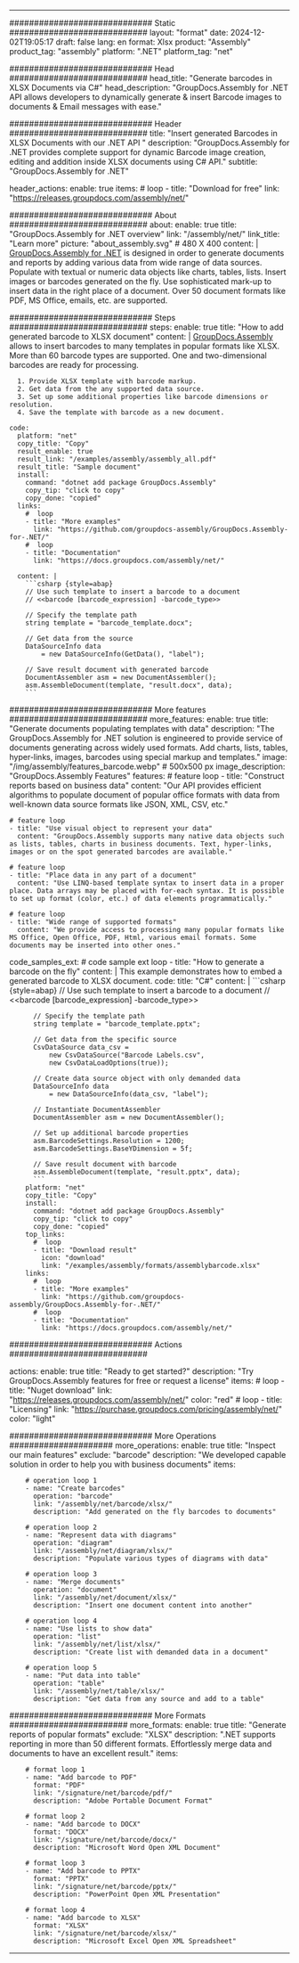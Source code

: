 



---
############################# Static ############################
layout: "format"
date:  2024-12-02T19:05:17
draft: false
lang: en
format: Xlsx
product: "Assembly"
product_tag: "assembly"
platform: ".NET"
platform_tag: "net"

############################# Head ############################
head_title: "Generate barcodes in XLSX Documents via C#"
head_description: "GroupDocs.Assembly for .NET API allows developers to dynamically generate & insert Barcode images to documents & Email messages with ease."

############################# Header ############################
title: "Insert generated Barcodes in XLSX Documents with our .NET API " 
description: "GroupDocs.Assembly for .NET provides complete support for dynamic Barcode image creation, editing and addition inside XLSX documents using C# API."
subtitle: "GroupDocs.Assembly for .NET" 

header_actions:
  enable: true
  items:
    #  loop
    - title: "Download for free"
      link: "https://releases.groupdocs.com/assembly/net/"
      
############################# About ############################
about:
    enable: true
    title: "GroupDocs.Assembly for .NET overview"
    link: "/assembly/net/"
    link_title: "Learn more"
    picture: "about_assembly.svg" # 480 X 400
    content: |
       [GroupDocs.Assembly for .NET](/assembly/net/) is designed in order to generate documents and reports by adding various data from wide range of data sources. Populate with textual or numeric data objects like charts, tables, lists. Insert images or barcodes generated on the fly. Use sophisticated mark-up to insert data in the right place of a document. Over 50 document formats like PDF, MS Office, emails, etc. are supported.

############################# Steps ############################
steps:
    enable: true
    title: "How to add generated barcode to XLSX document"
    content: |
      [GroupDocs.Assembly](/assembly/net/) allows to insert barcodes to many templates in popular formats like XLSX. More than 60 barcode types are supported. One and two-dimensional barcodes are ready for processing.
      
      1. Provide XLSX template with barcode markup.
      2. Get data from the any supported data source.
      3. Set up some additional properties like barcode dimensions or resolution.
      4. Save the template with barcode as a new document.
   
    code:
      platform: "net"
      copy_title: "Copy"
      result_enable: true
      result_link: "/examples/assembly/assembly_all.pdf"
      result_title: "Sample document"
      install:
        command: "dotnet add package GroupDocs.Assembly"
        copy_tip: "click to copy"
        copy_done: "copied"
      links:
        #  loop
        - title: "More examples"
          link: "https://github.com/groupdocs-assembly/GroupDocs.Assembly-for-.NET/"
        #  loop
        - title: "Documentation"
          link: "https://docs.groupdocs.com/assembly/net/"
          
      content: |
        ```csharp {style=abap}
        // Use such template to insert a barcode to a document
        // <<barcode [barcode_expression] -barcode_type>>

        // Specify the template path
        string template = "barcode_template.docx";

        // Get data from the source
        DataSourceInfo data 
            = new DataSourceInfo(GetData(), "label");

        // Save result document with generated barcode
        DocumentAssembler asm = new DocumentAssembler();
        asm.AssembleDocument(template, "result.docx", data);
        ```            

############################# More features ############################
more_features:
  enable: true
  title: "Generate documents populating templates with data"
  description: "The GroupDocs.Assembly for .NET solution is engineered to provide service of documents generating across widely used formats. Add charts, lists, tables, hyper-links, images, barcodes using special markup and templates."
  image: "/img/assembly/features_barcode.webp" # 500x500 px
  image_description: "GroupDocs.Assembly Features"
  features:
    # feature loop
    - title: "Construct reports based on business data"
      content: "Our API provides efficient algorithms to populate document of popular office formats with data from well-known data source formats like JSON, XML, CSV, etc."

    # feature loop
    - title: "Use visual object to represent your data"
      content: "GroupDocs.Assembly supports many native data objects such as lists, tables, charts in business documents. Text, hyper-links, images or on the spot generated barcodes are available."

    # feature loop
    - title: "Place data in any part of a document"
      content: "Use LINQ-based template syntax to insert data in a proper place. Data arrays may be placed with for-each syntax. It is possible to set up format (color, etc.) of data elements programmatically."

    # feature loop
    - title: "Wide range of supported formats"
      content: "We provide access to processing many popular formats like MS Office, Open Office, PDF, Html, various email formats. Some documents may be inserted into other ones."
      
  code_samples_ext:
    # code sample ext loop
    - title: "How to generate a barcode on the fly"
      content: |
        This example demonstrates how to embed a generated barcode to XLSX document.
      code:
        title: "C#"
        content: |
          ```csharp {style=abap}
          // Use such template to insert a barcode to a document
          // <<barcode [barcode_expression] -barcode_type>>

          // Specify the template path
          string template = "barcode_template.pptx";

          // Get data from the specific source
          CsvDataSource data_csv =
              new CsvDataSource("Barcode Labels.csv", 
              new CsvDataLoadOptions(true));

          // Create data source object with only demanded data
          DataSourceInfo data 
              = new DataSourceInfo(data_csv, "label");

          // Instantiate DocumentAssembler
          DocumentAssembler asm = new DocumentAssembler();

          // Set up additional barcode properties
          asm.BarcodeSettings.Resolution = 1200;
          asm.BarcodeSettings.BaseYDimension = 5f;

          // Save result document with barcode
          asm.AssembleDocument(template, "result.pptx", data);
          ```
        platform: "net"
        copy_title: "Copy"
        install:
          command: "dotnet add package GroupDocs.Assembly"
          copy_tip: "click to copy"
          copy_done: "copied"
        top_links:
          #  loop
          - title: "Download result"
            icon: "download"
            link: "/examples/assembly/formats/assemblybarcode.xlsx"
        links:
          #  loop
          - title: "More examples"
            link: "https://github.com/groupdocs-assembly/GroupDocs.Assembly-for-.NET/"
          #  loop
          - title: "Documentation"
            link: "https://docs.groupdocs.com/assembly/net/"
            

            


############################# Actions ############################

actions:
  enable: true
  title: "Ready to get started?"
  description: "Try GroupDocs.Assembly features for free or request a license"
  items:
    #  loop
    - title: "Nuget download"
      link: "https://releases.groupdocs.com/assembly/net/"
      color: "red"
        #  loop
    - title: "Licensing"
      link: "https://purchase.groupdocs.com/pricing/assembly/net/"
      color: "light"


############################# More Operations #####################
more_operations:
    enable: true
    title: "Inspect our main features"
    exclude: "barcode"
    description: "We developed capable solution in order to help you with business documents"
    items: 
          
        # operation loop 1
        - name: "Create barcodes"
          operation: "barcode"
          link: "/assembly/net/barcode/xlsx/"
          description: "Add generated on the fly barcodes to documents"

        # operation loop 2
        - name: "Represent data with diagrams"
          operation: "diagram"
          link: "/assembly/net/diagram/xlsx/"
          description: "Populate various types of diagrams with data"

        # operation loop 3
        - name: "Merge documents"
          operation: "document"
          link: "/assembly/net/document/xlsx/"
          description: "Insert one document content into another"

        # operation loop 4
        - name: "Use lists to show data"
          operation: "list"
          link: "/assembly/net/list/xlsx/"
          description: "Create list with demanded data in a document"

        # operation loop 5
        - name: "Put data into table"
          operation: "table"
          link: "/assembly/net/table/xlsx/"
          description: "Get data from any source and add to a table"
         
          
############################# More Formats ########################
more_formats:
    enable: true
    title: "Generate reports of popular formats"
    exclude: "XLSX"
    description: ".NET supports reporting in more than 50 different formats. Effortlessly merge data and documents to have an excellent result."
    items: 
          
        # format loop 1
        - name: "Add barcode to PDF"
          format: "PDF"
          link: "/signature/net/barcode/pdf/"
          description: "Adobe Portable Document Format"
          
        # format loop 2
        - name: "Add barcode to DOCX"
          format: "DOCX"
          link: "/signature/net/barcode/docx/"
          description: "Microsoft Word Open XML Document"
          
        # format loop 3
        - name: "Add barcode to PPTX"
          format: "PPTX"
          link: "/signature/net/barcode/pptx/"
          description: "PowerPoint Open XML Presentation"
          
        # format loop 4
        - name: "Add barcode to XLSX"
          format: "XLSX"
          link: "/signature/net/barcode/xlsx/"
          description: "Microsoft Excel Open XML Spreadsheet"


          

---